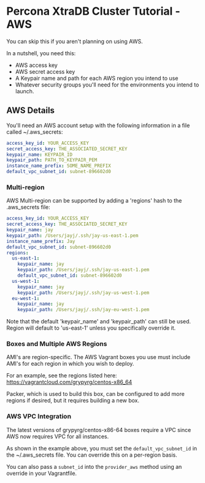 # Percona XtraDB Cluster Tutorial - AWS

You can skip this if you aren't planning on using AWS.  

In a nutshell, you need this:

* AWS access key
* AWS secret access key
* A Keypair name and path for each AWS region you intend to use
* Whatever security groups you'll need for the environments you intend to launch.

## AWS Details

You'll need an AWS account setup with the following information in a file called ~/.aws_secrets:

```yaml
access_key_id: YOUR_ACCESS_KEY
secret_access_key: THE_ASSOCIATED_SECRET_KEY
keypair_name: KEYPAIR_ID
keypair_path: PATH_TO_KEYPAIR_PEM
instance_name_prefix: SOME_NAME_PREFIX
default_vpc_subnet_id: subnet-896602d0
```

### Multi-region

AWS Multi-region can be supported by adding a 'regions' hash to the .aws_secrets file:

```yaml
access_key_id: YOUR_ACCESS_KEY
secret_access_key: THE_ASSOCIATED_SECRET_KEY
keypair_name: jay
keypair_path: /Users/jayj/.ssh/jay-us-east-1.pem
instance_name_prefix: Jay
default_vpc_subnet_id: subnet-896602d0
regions:
  us-east-1:
    keypair_name: jay
    keypair_path: /Users/jayj/.ssh/jay-us-east-1.pem
    default_vpc_subnet_id: subnet-896602d0
  us-west-1:
    keypair_name: jay
    keypair_path: /Users/jayj/.ssh/jay-us-west-1.pem
  eu-west-1:
    keypair_name: jay
    keypair_path: /Users/jayj/.ssh/jay-eu-west-1.pem
```

Note that the default 'keypair_name' and 'keypair_path' can still be used. Region will default to 'us-east-1' unless you specifically override it.

### Boxes and Multiple AWS Regions

AMI's are region-specific. The AWS Vagrant boxes you use must include AMI's for each region in which you wish to deploy.

For an example, see the regions listed here: https://vagrantcloud.com/grypyrg/centos-x86_64

Packer, which is used to build this box, can be configured to add more regions if desired, but it requires building a new box.

### AWS VPC Integration

The latest versions of grypyrg/centos-x86-64 boxes require a VPC since AWS now requires VPC for all instances. 

As shown in the example above, you must set the `default_vpc_subnet_id` in the ~/.aws_secrets file. You can override this on a per-region basis.

You can also pass a `subnet_id` into the `provider_aws` method using an override in your Vagrantfile.
